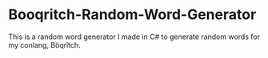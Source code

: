 # Booqritch-Random-Word-Generator

This is a random word generator I made in C# to generate random words for my conlang, Böqrîtch.
